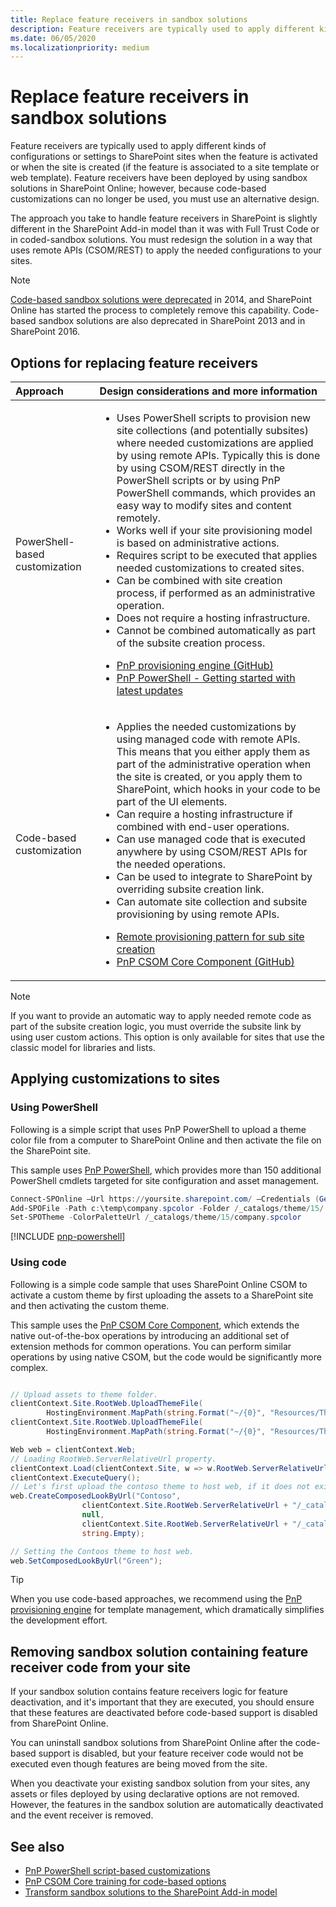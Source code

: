```yaml
---
title: Replace feature receivers in sandbox solutions
description: Feature receivers are typically used to apply different kinds of configurations or settings to SharePoint sites when the feature is activated or when the site is created (if the feature is associated to a site template or web template). Feature receivers have been deployed by using sandbox solutions in SharePoint Online; however, because code-based customizations can no longer be used, you must use an alternative design. 
ms.date: 06/05/2020
ms.localizationpriority: medium
---
```


# Replace feature receivers in sandbox solutions 

Feature receivers are typically used to apply different kinds of configurations or settings to SharePoint sites when the feature is activated or when the site is created (if the feature is associated to a site template or web template). Feature receivers have been deployed by using sandbox solutions in SharePoint Online; however, because code-based customizations can no longer be used, you must use an alternative design. 

The approach you take to handle feature receivers in SharePoint is slightly different in the SharePoint Add-in model than it was with Full Trust Code or in coded-sandbox solutions. You must redesign the solution in a way that uses remote APIs (CSOM/REST) to apply the needed configurations to your sites. 

> [!NOTE] 
> [Code-based sandbox solutions were deprecated](https://blogs.msdn.microsoft.com/sharepointdev/2014/01/14/deprecation-of-custom-code-in-sandboxed-solutions/) in 2014, and SharePoint Online has started the process to completely remove this capability. Code-based sandbox solutions are also deprecated in SharePoint 2013 and in SharePoint 2016.

## Options for replacing feature receivers

|Approach|Design considerations and more information|
|:-----|:-----|
|PowerShell-based customization|<ul><li>Uses PowerShell scripts to provision new site collections (and potentially subsites) where needed customizations are applied by using remote APIs. Typically this is done by using CSOM/REST directly in the PowerShell scripts or by using PnP PowerShell commands, which provides an easy way to modify sites and content remotely.</li><li>Works well if your site provisioning model is based on administrative actions.</li><li>Requires script to be executed that applies needed customizations to created sites.</li><li>Can be combined with site creation process, if performed as an administrative operation.</li><li>Does not require a hosting infrastructure.</li><li>Cannot be combined automatically as part of the subsite creation process.</li></ul><ul><li>[PnP provisioning engine (GitHub)](https://github.com/SharePoint/PnP-PowerShell)</li><li>[PnP PowerShell - Getting started with latest updates](https://developer.microsoft.com/office/blogs//pnp-powershell-getting-started-with-latest-updates)</li></ul>|
|Code-based customization|<ul><li>Applies the needed customizations by using managed code with remote APIs. This means that you either apply them as part of the administrative operation when the site is created, or you apply them to SharePoint, which hooks in your code to be part of the UI elements.</li><li>Can require a hosting infrastructure if combined with end-user operations.</li><li>Can use managed code that is executed anywhere by using CSOM/REST APIs for the needed operations.</li><li>Can be used to integrate to SharePoint by overriding subsite creation link.</li><li>Can automate site collection and subsite provisioning by using remote APIs.</li></ul><ul><li>[Remote provisioning pattern for sub site creation](https://channel9.msdn.com/blogs/OfficeDevPnP/Using-remote-provisioning-pattern-for-sub-site-creation)</li><li>[PnP CSOM Core Component (GitHub)](https://github.com/SharePoint/PnP-sites-core)</li></ul>|

> [!NOTE] 
> If you want to provide an automatic way to apply needed remote code as part of the subsite creation logic, you must override the subsite link by using user custom actions. This option is only available for sites that use the classic model for libraries and lists. 

## Applying customizations to sites

### Using PowerShell

Following is a simple script that uses PnP PowerShell to upload a theme color file from a computer to SharePoint Online and then activate the file on the SharePoint site. 

This sample uses [PnP PowerShell](https://github.com/SharePoint/PnP-PowerShell), which provides more than 150 additional PowerShell cmdlets targeted for site configuration and asset management. 

```powershell 
Connect-SPOnline –Url https://yoursite.sharepoint.com/ –Credentials (Get-Credential)
Add-SPOFile -Path c:\temp\company.spcolor -Folder /_catalogs/theme/15/
Set-SPOTheme -ColorPaletteUrl /_catalogs/theme/15/company.spcolor
```

[!INCLUDE [pnp-powershell](../../includes/snippets/open-source/pnp-powershell.md)]

### Using code

Following is a simple code sample that uses SharePoint Online CSOM to activate a custom theme by first uploading the assets to a SharePoint site and then activating the custom theme. 

This sample uses the [PnP CSOM Core Component](https://github.com/SharePoint/PnP-sites-core), which extends the native out-of-the-box operations by introducing an additional set of extension methods for common operations. You can perform similar operations by using native CSOM, but the code would be significantly more complex.

```csharp

// Upload assets to theme folder.
clientContext.Site.RootWeb.UploadThemeFile(
        HostingEnvironment.MapPath(string.Format("~/{0}", "Resources/Themes/SPC/SPCTheme.spcolor")));
clientContext.Site.RootWeb.UploadThemeFile(
        HostingEnvironment.MapPath(string.Format("~/{0}", "Resources/Themes/SPC/SPCbg.jpg")));

Web web = clientContext.Web;
// Loading RootWeb.ServerRelativeUrl property.
clientContext.Load(clientContext.Site, w => w.RootWeb.ServerRelativeUrl); 
clientContext.ExecuteQuery();
// Let's first upload the contoso theme to host web, if it does not exist there.
web.CreateComposedLookByUrl("Contoso",
                clientContext.Site.RootWeb.ServerRelativeUrl + "/_catalogs/theme/15/SPCTheme.spcolor",
                null,
                clientContext.Site.RootWeb.ServerRelativeUrl + "/_catalogs/theme/15/SPCbg.jpg",
                string.Empty);

// Setting the Contoos theme to host web.
web.SetComposedLookByUrl("Green");

```

> [!TIP] 
> When you use code-based approaches, we recommend using the [PnP provisioning engine](https://developer.microsoft.com/office/blogs/sharepoint-pnp-remote-provisioning-engine-august-2016) for template management, which dramatically simplifies the development effort. 

## Removing sandbox solution containing feature receiver code from your site

If your sandbox solution contains feature receivers logic for feature deactivation, and it's important that they are executed, you should ensure that these features are deactivated before code-based support is disabled from SharePoint Online. 

You can uninstall sandbox solutions from SharePoint Online after the code-based support is disabled, but your feature receiver code would not be executed even though features are being moved from the site. 

When you deactivate your existing sandbox solution from your sites, any assets or files deployed by using declarative options are not removed. However, the features in the sandbox solution are automatically deactivated and the event receiver is removed.


## See also

- [PnP PowerShell script-based customizations](https://github.com/SharePoint/PnP-PowerShell/blob/master/README.md)
- [PnP CSOM Core training for code-based options](https://blogs.msdn.microsoft.com/vesku/2016/04/12/office-dev-pnp-core-componenttraining-package/)
- [Transform sandbox solutions to the SharePoint Add-in model](sandbox-solution-transformation-guidance.md)
